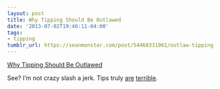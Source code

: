 ```yaml
---
layout: post
title: Why Tipping Should Be Outlawed
date: '2013-07-02T19:46:11-04:00'
tags:
- tipping
tumblr_url: https://seanmonstar.com/post/54468331961/outlaw-tipping
---
```

[Why Tipping Should Be Outlawed](http://www.esquire.com/blogs/food-for-men/why-tipping-should-be-illegal-15603180)  

See? I’m not crazy slash a jerk. Tips truly [are](https://seanmonstar.tent.is/posts/EFexvMdB4QGSezYXqq76cw) [terrible](https://twitter.com/seanmonstar/statuses/325427716130209792).


